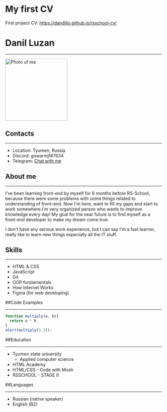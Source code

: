 # My first CV 
First project CV: https://dandillo.github.io/rsschool-cv/

# Danil Luzan
****
<img src="https://sun9-35.userapi.com/impg/0l33PDmensRcxdjiO_h6SYIJYFn2n0r9PGfHRg/nrqAm8TFAdQ.jpg?size=1440x1440&quality=96&sign=0694a8a8298ec6e668fc8439f48bfa22&type=album" alt="Photo of me" width="200"/>


## Contacts
****
- Location: Tyumen, Russia
- Discord: gowarmjf#7634
- Telegram: [Chat with me](https://t.me/Nbkamrf)

## About me
****
I've been learning front-end by myself for 6 months before RS-School, because there were some problems with some things related to understanding of front-end. Now I'm here, want to fill my gaps and start to work somewhere.I'm very organized person who wants to improve knowledge every day! My goal for the near future is to find myself as a front-end developer to make my dream come true.

I don't have any serious work experience, but I can say I'm a fast learner, really like to learn new things
especially all the IT stuff.

## Skills
****
- HTML & CSS
- JavaScript
- Git
- OOP fundamentals
- How Internet Works
- Figma (for web developing)
  
##Code Examples
****
```javascript
function multiply(a, b){
  return a * b
}
alert(multiply(5,3));
```
##Education
****
* Tyumen state university
  * Applied computer science
* HTML Academy
* HTML/CSS - Code with Mosh 
* RSSCHOOL - STAGE 0

##Languages
****
* Russian (native speaker)
* English (B2)

